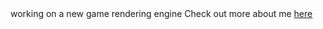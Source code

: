 <html>
working on a new game rendering engine 
Check out more about me <a href="https://github.com/drspineci/drspineci.github.io/blob/main/cv.spineci-PDL.txt" > here</a>
  </html>
